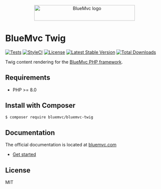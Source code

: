 <p align="center">
   <img src="https://cdn.bluemvc.net/img/logo-320x50.png" width="320" height="50" alt="BlueMvc logo">
</p>

# BlueMvc Twig

[![Tests](https://github.com/themichaelhall/bluemvc-twig/workflows/tests/badge.svg?branch=master)](https://github.com/themichaelhall/bluemvc-twig/actions)
[![StyleCI](https://styleci.io/repos/68233714/shield?style=flat)](https://styleci.io/repos/68233714)
[![License](https://poser.pugx.org/bluemvc/bluemvc-twig/license)](https://packagist.org/packages/bluemvc/bluemvc-twig)
[![Latest Stable Version](https://poser.pugx.org/bluemvc/bluemvc-twig/v/stable)](https://packagist.org/packages/bluemvc/bluemvc-twig)
[![Total Downloads](https://poser.pugx.org/bluemvc/bluemvc-twig/downloads)](https://packagist.org/packages/bluemvc/bluemvc-twig)

Twig content rendering for the [BlueMvc PHP framework](https://github.com/themichaelhall/bluemvc).

## Requirements

- PHP >= 8.0

## Install with Composer

``` bash
$ composer require bluemvc/bluemvc-twig
```

## Documentation

The official documentation is located at [bluemvc.com](https://bluemvc.com/)

- [Get started](https://bluemvc.com/tutorials/get-started/)

## License

MIT
